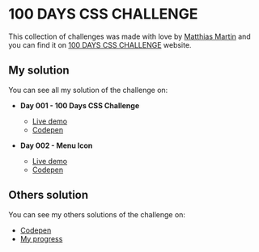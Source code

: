 ﻿# 100 DAYS CSS CHALLENGE

This collection of challenges was made with love by [Matthias Martin](https://www.stichwort-m.de/) and you can find it on [100 DAYS CSS CHALLENGE](https://100dayscss.com) website.

## My solution

You can see all my solution of the challenge on:

- **Day 001 - 100 Days CSS Challenge**
  - [Live demo](https://alberto-rj.github.io/100-days-css-challenge/day-001-100-days-css-challenge)
  - [Codepen](https://codepen.io/albertorauljose/pen/vYMENZr)

- **Day 002 - Menu Icon**
  - [Live demo](https://alberto-rj.github.io/100-days-css-challenge/day-002-menu-icon)
  - [Codepen](https://codepen.io/albertorauljose/pen/poBvgBL)

## Others solution

You can see my others solutions of the challenge on:

- [Codepen](https://codepen.io/albertorauljose/pens/public)
- [My progress](https://100dayscss.com/progress/albertorauljose)
